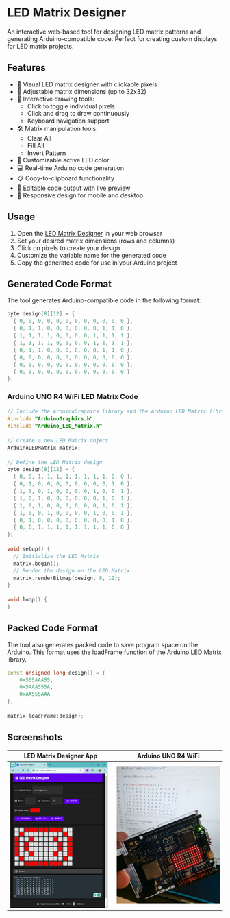# LED Matrix Designer

An interactive web-based tool for designing LED matrix patterns and generating Arduino-compatible code. Perfect for creating custom displays for LED matrix projects.

## Features

- 🎨 Visual LED matrix designer with clickable pixels
- 📏 Adjustable matrix dimensions (up to 32x32)
- 🎯 Interactive drawing tools:
  - Click to toggle individual pixels
  - Click and drag to draw continuously
  - Keyboard navigation support
- 🛠️ Matrix manipulation tools:
  - Clear All
  - Fill All
  - Invert Pattern
- 🎨 Customizable active LED color
- 💻 Real-time Arduino code generation
- 📋 Copy-to-clipboard functionality
- 📝 Editable code output with live preview
- 📱 Responsive design for mobile and desktop

## Usage

1. Open the [LED Matrix Designer](https://led-matrix.nothans.com) in your web browser
2. Set your desired matrix dimensions (rows and columns)
3. Click on pixels to create your design
4. Customize the variable name for the generated code
5. Copy the generated code for use in your Arduino project

## Generated Code Format

The tool generates Arduino-compatible code in the following format:

```cpp
byte design[8][12] = {
  { 0, 0, 0, 0, 0, 0, 0, 0, 0, 0, 0, 0 },
  { 0, 1, 1, 0, 0, 0, 0, 0, 0, 1, 1, 0 },
  { 1, 1, 1, 1, 0, 0, 0, 0, 1, 1, 1, 1 },
  { 1, 1, 1, 1, 0, 0, 0, 0, 1, 1, 1, 1 },
  { 0, 1, 1, 0, 0, 0, 0, 0, 0, 1, 1, 0 },
  { 0, 0, 0, 0, 0, 0, 0, 0, 0, 0, 0, 0 },
  { 0, 0, 0, 0, 0, 0, 0, 0, 0, 0, 0, 0 },
  { 0, 0, 0, 0, 0, 0, 0, 0, 0, 0, 0, 0 }
};
```
### Arduino UNO R4 WiFi LED Matrix Code

```cpp
// Include the ArduinoGraphics library and the Arduino LED Matrix library
#include "ArduinoGraphics.h"
#include "Arduino_LED_Matrix.h"

// Create a new LED Matrix object
ArduinoLEDMatrix matrix;

// Define the LED Matrix design
byte design[8][12] = {
  { 0, 0, 1, 1, 1, 1, 1, 1, 1, 1, 0, 0 },
  { 0, 1, 0, 0, 0, 0, 0, 0, 0, 0, 1, 0 },
  { 1, 0, 0, 1, 0, 0, 0, 0, 1, 0, 0, 1 },
  { 1, 0, 1, 0, 0, 0, 0, 0, 0, 1, 0, 1 },
  { 1, 0, 1, 0, 0, 0, 0, 0, 0, 1, 0, 1 },
  { 1, 0, 0, 1, 0, 0, 0, 0, 1, 0, 0, 1 },
  { 0, 1, 0, 0, 0, 0, 0, 0, 0, 0, 1, 0 },
  { 0, 0, 1, 1, 1, 1, 1, 1, 1, 1, 0, 0 }
};

void setup() {
  // Initialize the LED Matrix
  matrix.begin();
  // Render the design on the LED Matrix
  matrix.renderBitmap(design, 8, 12);
}

void loop() {
}
```

## Packed Code Format

The tool also generates packed code to save program space on the Arduino. This format uses the loadFrame function of the Arduino LED Matrix library.

```cpp
const unsigned long design[] = {
    0x555AAA55,
    0x5AAA555A,
    0xAA555AAA
};

matrix.loadFrame(design);
```

## Screenshots

| LED Matrix Designer App | Arduino UNO R4 WiFi |
|-------------|---------------------|
| ![FED Matrix Designer App](/screenshots/cheerlights_icon.png) | ![Arduino UNO R4 WiFi](/screenshots/cheerlights_icon_on_uno_r4_wifi.png) |
